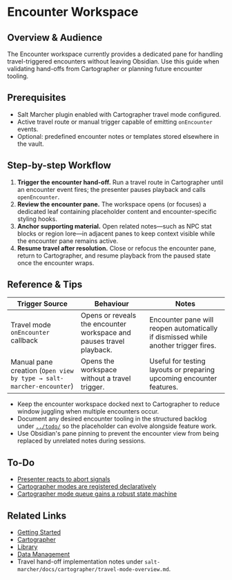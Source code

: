 # Encounter Workspace

## Overview & Audience
The Encounter workspace currently provides a dedicated pane for handling travel-triggered encounters without leaving Obsidian. Use this guide when validating hand-offs from Cartographer or planning future encounter tooling.

## Prerequisites
- Salt Marcher plugin enabled with Cartographer travel mode configured.
- Active travel route or manual trigger capable of emitting `onEncounter` events.
- Optional: predefined encounter notes or templates stored elsewhere in the vault.

## Step-by-step Workflow
1. **Trigger the encounter hand-off.** Run a travel route in Cartographer until an encounter event fires; the presenter pauses playback and calls `openEncounter`.
2. **Review the encounter pane.** The workspace opens (or focuses) a dedicated leaf containing placeholder content and encounter-specific styling hooks.
3. **Anchor supporting material.** Open related notes—such as NPC stat blocks or region lore—in adjacent panes to keep context visible while the encounter pane remains active.
4. **Resume travel after resolution.** Close or refocus the encounter pane, return to Cartographer, and resume playback from the paused state once the encounter wraps.

## Reference & Tips
| Trigger Source | Behaviour | Notes |
| --- | --- | --- |
| Travel mode `onEncounter` callback | Opens or reveals the encounter workspace and pauses travel playback. | Encounter pane will reopen automatically if dismissed while another trigger fires. |
| Manual pane creation (`Open view by type → salt-marcher-encounter`) | Opens the workspace without a travel trigger. | Useful for testing layouts or preparing upcoming encounter features. |

- Keep the encounter workspace docked next to Cartographer to reduce window juggling when multiple encounters occur.
- Document any desired encounter tooling in the structured backlog under [`../todo/`](../todo/) so the placeholder can evolve alongside feature work.
- Use Obsidian's pane pinning to prevent the encounter view from being replaced by unrelated notes during sessions.

## To-Do
- [Presenter reacts to abort signals](../todo/presenter-abort-signal.md)
- [Cartographer modes are registered declaratively](../todo/cartographer-mode-registry.md)
- [Cartographer mode queue gains a robust state machine](../todo/cartographer-mode-queue-state-machine.md)

## Related Links
- [Getting Started](./Getting-Started.md)
- [Cartographer](./Cartographer.md)
- [Library](./Library.md)
- [Data Management](./Data-Management.md)
- Travel hand-off implementation notes under `salt-marcher/docs/cartographer/travel-mode-overview.md`.
